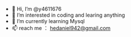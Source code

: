 - 👋 Hi, I’m @y4611676
- 👀 I’m interested in coding and learing anything
- 🌱 I’m currently learning Mysql
- 📫 reach me ： hedaniel942@gmail.com

<!---
y4611676/y4611676 is a ✨ special ✨ repository because its `README.md` (this file) appears on your GitHub profile.
You can click the Preview link to take a look at your changes.
--->
